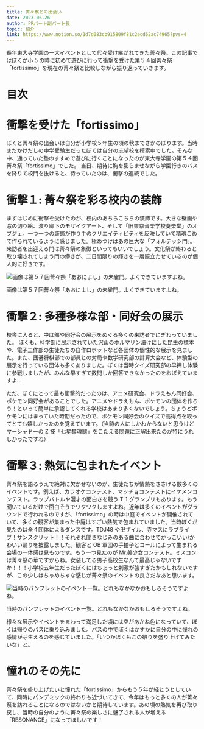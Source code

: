 ```yaml
---
title: 菁々祭との出会い
date: 2023.06.26
author: PRパート副パート長
topic: 紹介
link: https://www.notion.so/1d7d083cb915809f81c2ecd62ac74965?pvs=4
---
```


長年東大寺学園の一大イベントとして代々受け継がれてきた菁々祭。この記事ではぼくが小 5 の時に初めて遊びに行って衝撃を受けた第５４回菁々祭「fortissimo」を現在の菁々祭と比較しながら振り返っていきます。

# 目次

# 衝撃を受けた「fortissimo」

ぼくと菁々祭の出会いは自分が小学校５年生の頃の秋までさかのぼります。当時まだかけだしの中学受験生だったぼくは自分の志望校を模索中でした。そんな中、通っていた塾のすすめで遊びに行くことになったのが東大寺学園の第５４回菁々祭「fortissimo」でした。 当日、期待に胸を膨らませながら学園行きのバスを降りて校門を抜けると、待っていたのは、衝撃の連続でした。

# 衝撃１: 菁々祭を彩る校内の装飾

まずはじめに衝撃を受けたのが、校内のあちらこちらの装飾です。大きな壁画や窓の切り絵、渡り廊下のモザイクアート、そして「旧東京音楽学校奏楽堂」のオブジェ。一つ一つの装飾が作り手のクリエイティビティを反映していて精魂こめて作られているように感じました。極めつけはあの巨大な「フォルテッシ門」。来訪者を出迎える門は菁々祭の象徴といってもいいでしょう。文化祭が終わると取り壊されてしまう門の儚さが、二日間限りの輝きを一層際立たせているのが個人的に好きです。

![画像は第５７回菁々祭「あおによし」の朱雀門。よくできていますよね。](%E8%8F%81%E3%80%85%E7%A5%AD%E3%81%A8%E3%81%AE%E5%87%BA%E4%BC%9A%E3%81%84%201d7d083cb915809f81c2ecd62ac74965/image.png)

画像は第５７回菁々祭「あおによし」の朱雀門。よくできていますよね。

# 衝撃２: 多種多様な部・同好会の展示

校舎に入ると、中は部や同好会の展示をめぐる多くの来訪者でにぎわっていました。 ぼくも、科学部に展示されていた沢山のホルマリン漬けにした昆虫の標本や、電子工作部の生徒たちの自作ロボットなど各団体の個性的な展示を見ました。また、囲碁将棋部での部員との対局や数学研究部の計算大会など、体験型の展示を行っている団体も多くありました。ぼくは当時クイズ研究部の早押し体験に参戦しましたが、みんな早すぎて数問しか回答できなかったのをおぼえていますよ...

ただ、ぼくにとって最も衝撃的だったのは、アニメ研究会、ドラえもん同好会、ポケモン同好会があることでした。アニメやドラえもん、ポケモンの団体を作ろう！といって簡単に承認してくれる学校はあまり多くないでしょう。ちょうどポケモンにはまっていた時期だったので、ポケモン同好会のクイズで高得点を取ってとても嬉しかったのを覚えています。（当時の人にしかわからないと思うけどマーシャドーの Z 技「七星奪魂腿」をこたえる問題に正解出来たのが特にうれしかったですね）

# 衝撃３: 熱気に包まれたイベント

菁々祭を語るうえで絶対に欠かせないのが、生徒たちが情熱をささげる数多くのイベントです。例えば、カラオケコンテスト、マッチョコンテストにイケメンコンテスト。ラップバトルや漫才の面白さを競う T-1 グランプリもあります。もう聞いているだけで面白そうでワクワクしますよね。近年は多くのイベントがグラウンドで行われるのですが、「fortissimo」の時は中庭でイベントが開催されていて、多くの観客が集まった中庭はすごい熱気で包まれていました。当時ぼくが見たのは全４団体によるダンスです。TDJ48 や卍ザイル、寺マスにラブライブ！サンスクリット！！それぞれ聞きなじみのある曲に合わせてかっこいい/かわいい踊りを披露しました。観客と OB 軍団の手拍子とコールによって生まれる会場の一体感は見ものです。もう一つ見たのが Mr.美少女コンテスト。ミスコンは菁々祭の華ですからね。女装してる男子高校生なんて最高じゃないですか！！！小学校五年生だったぼくにはちょっと刺激が強すぎたかもしれないですが、この少しはちゃめちゃな感じが菁々祭のイベントの良さだなあと思います。

![当時のパンフレットのイベント一覧。どれもなかなかおもしろそうですよね。](%E8%8F%81%E3%80%85%E7%A5%AD%E3%81%A8%E3%81%AE%E5%87%BA%E4%BC%9A%E3%81%84%201d7d083cb915809f81c2ecd62ac74965/image%201.png)

当時のパンフレットのイベント一覧。どれもなかなかおもしろそうですよね。

様々な展示やイベントをまわって満足した頃には空があかね色になっていて、ぼくは帰りのバスに乗り込みました。バスの中でぼくはかすかに自分の中に憧れの感情が芽生えるのを感じていました。「いつかぼくもこの祭りを盛り上げてみたいな」と。

# 憧れのその先に

菁々祭を盛り上げたいと憧れた「fortissimo」からもう５年が経とうとしていて、同時にパンデミックの終わりも近づいてきて、今年はもっと多くの人が菁々祭を訪れることになるのではないかと期待しています。あの頃の熱気を再び取り戻し、当時の自分のように菁々祭の楽しさに魅了される人が増える 「RESONANCE」になってほしいです！
